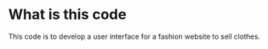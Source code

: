 
# What is this code
This code is to develop a user interface for a fashion website to sell clothes.
